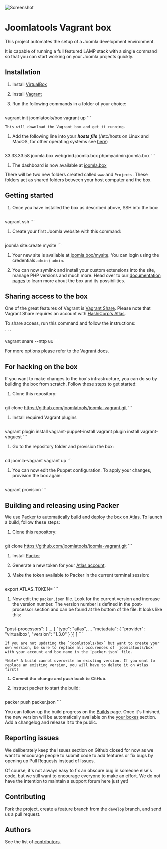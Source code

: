 ![Screenshot](http://www.joomlatools.com/images/blog/2015/joomla-vagrant-13-dashboard.png)

Joomlatools Vagrant box
=======================

This project automates the setup of a Joomla development environment.

It is capable of running a full featured LAMP stack with a single command so that you can start working on your Joomla projects quickly.

Installation
------------

1. Install [VirtualBox](http://www.virtualbox.org/)

1. Install [Vagrant](http://www.vagrantup.com/)

1. Run the following commands in a folder of your choice:

    ```
vagrant init joomlatools/box
vagrant up
    ```

    This will download the Vagrant box and get it running.

1. Add the following line into your ***hosts file*** (/etc/hosts on Linux and MacOS, for other operating systems see [here](http://en.wikipedia.org/wiki/Hosts_(file)#Location_in_the_file_system))

    ```
33.33.33.58 joomla.box webgrind.joomla.box phpmyadmin.joomla.box
    ```

1. The dashboard is now available at [joomla.box](http://joomla.box)

There will be two new folders created called `www` and `Projects`. These folders act as shared folders between your host computer and the box.

Getting started
---------------

1. Once you have installed the box as described above, SSH into the box:

    ```
vagrant ssh
    ```

1. Create your first Joomla website with this command:

    ```
joomla site:create mysite
    ```

1. Your new site is available at [joomla.box/mysite](http://joomla.box/mysite). You can login using the credentials  `admin` / `admin`.

1. You can now symlink and install your custom extensions into the site, manage PHP versions and much more. Head over to our [documentation pages](http://developer.joomlatools.com/tools/vagrant/introduction.html) to learn more about the box and its possibilities.

Sharing access to the box
-------------------------

One of the great features of Vagrant is [Vagrant Share](https://docs.vagrantup.com/v2/share/index.html). Please note that Vagrant Share requires an account with [HashiCorp's Atlas](https://atlas.hashicorp.com/).

To share access, run this command and follow the instructions:

    ```
vagrant share --http 80
    ```

For more options please refer to the [Vagrant docs](https://docs.vagrantup.com/v2/share/index.html).

For hacking on the box
----------------------

If you want to make changes to the box's infrastructure, you can do so by building the box from scratch. Follow these steps to get started:

1. Clone this repository:

    ```
git clone https://github.com/joomlatools/joomla-vagrant.git
    ```

1. Install required Vagrant plugins

    ```
vagrant plugin install vagrant-puppet-install
vagrant plugin install vagrant-vbguest
    ```

1. Go to the repository folder and provision the box:

    ```
cd joomla-vagrant
vagrant up
    ```

1. You can now edit the Puppet configuration. To apply your changes, provision the box again:

    ```
vagrant provision
    ```

Building and releasing using Packer
-----------------------------------

We use [Packer](https://www.packer.io/) to automatically build and deploy the box on [Atlas](https://atlas.hashicorp.com/joomlatools/box). To launch a build, follow these steps:

1. Clone this repository:

    ```
git clone https://github.com/joomlatools/joomla-vagrant.git
    ```

1. Install [Packer](https://www.packer.io/)
1. Generate a new token for your [Atlas account](https://atlas.hashicorp.com/settings/tokens).
1. Make the token available to Packer in the current terminal session:

    ```
export ATLAS_TOKEN=<token>
    ```

1. Now edit the `packer.json` file. Look for the current version and increase the version number.
The version number is defined in the post-processor section and can be found at the bottom of the file. It looks like this:

    ```js
"post-processors": [
       ...
      {
          "type": "atlas",
          ...
          "metadata": {
              "provider": "virtualbox",
              "version": "1.3.0"
          }
      }]
]
    ```

    If you are not updating the `joomlatools/box` but want to create your own version, be sure to replace all occurences of `joomlatools/box` with your account and box name in the `packer.json` file.

    *Note* A build cannot overwrite an existing version. If you want to replace an existing version, you will have to delete it on Atlas first!

1. Commit the change and push back to GitHub.
1. Instruct packer to start the build:

    ```
packer push packer.json
    ```

You can follow-up the build progress on the [Builds](https://atlas.hashicorp.com/builds) page. Once it's finished, the new version will be automatically available on the [your boxes](https://atlas.hashicorp.com/vagrant) section. Add a changelog and release it to the public.

Reporting issues
----------------

We deliberately keep the Issues section on Github closed for now as we want to encourage people to submit code to add features or fix bugs by opening up Pull Requests instead of Issues.

Of course, it's not always easy to fix an obscure bug in someone else's code, but we still want to encourage everyone to make an effort. We do not have the intention to maintain a support forum here just yet!


Contributing
------------

Fork the project, create a feature branch from the `develop` branch, and send us a pull request.


Authors
-------

See the list of [contributors](https://github.com/joomlatools/joomla-vagrant/contributors).
